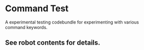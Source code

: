 # Command Test
A experimental testing codebundle for experimenting with various command keywords.

## See robot contents for details.
